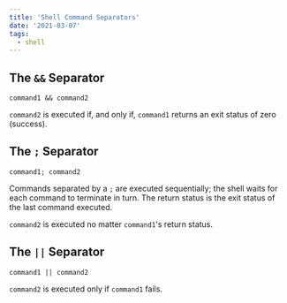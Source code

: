 ```yaml
---
title: 'Shell Command Separators'
date: '2021-03-07'
tags:
  - shell
---
```


## The `&&` Separator

```shell
command1 && command2
```

`command2` is executed if, and only if, `command1` returns an exit status of zero (success).

## The `;` Separator

```shell
command1; command2
```

Commands separated by a `;` are executed sequentially; the shell waits for each command to terminate in turn. The return status is the exit status of the last command executed.

`command2` is executed no matter `command1`'s return status.

## The `||` Separator

```shell
command1 || command2
```

`command2` is executed only if `command1` fails.
